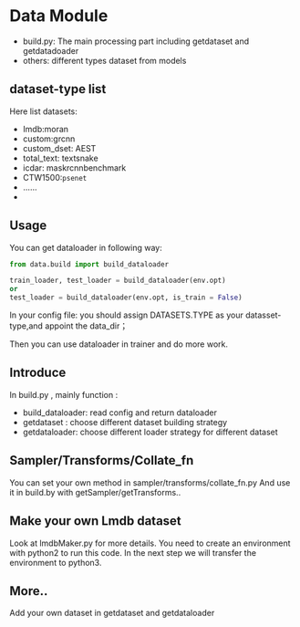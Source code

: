 # Data  Module

- build.py: The main  processing part including getdataset and getdatadoader
- others: different types dataset from models

## dataset-type list
Here list datasets:
- Imdb:moran
- custom:grcnn
- custom_dset: AEST
- total_text: textsnake
- icdar: maskrcnnbenchmark
- CTW1500:`psenet`
- ……
-
## Usage

You can get dataloader in following way:
```python
from data.build import build_dataloader

train_loader, test_loader = build_dataloader(env.opt)
or
test_loader = build_dataloader(env.opt, is_train = False)
```
In your config file:
you should assign DATASETS.TYPE as your datasset-type,and appoint the data_dir；

Then you can use dataloader in trainer and do more work.

## Introduce

In build.py , mainly function :
- build_dataloader: read config and return dataloader
- getdataset :  choose different dataset building strategy 
- getdataloader:  choose different loader strategy for different dataset

## Sampler/Transforms/Collate_fn
You can set your own method in sampler/transforms/collate_fn.py
And use it in build.by with getSampler/getTransforms..

## Make your own Lmdb dataset
Look at lmdbMaker.py for more details. You need to create an environment with python2 to run this code.
In the next step we will transfer the environment to python3.

## More..
Add your own dataset in getdataset and getdataloader  